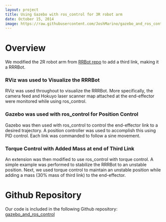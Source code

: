 ```yaml
---
layout: project
title: Using Gazebo with ros_control for 3R robot arm
date: October 15, 2014
image: https://raw.githubusercontent.com/JoshMarino/gazebo_and_ros_control/master/default_gzclient_camera(0)-2014-11-02T13_13_39.164758.jpg
---
```


# Overview
We modified the 2R robot arm from [RRBot repo](https://github.com/ros-simulation/gazebo_ros_demos) to add a third link, making it a RRRBot. 

### RViz was used to Visualize the RRRBot
RViz was used throughout to visualize the RRRBot. More specifically, the camera feed and Hokuyo laser scanner map attached at the end-effector were monitored while using ros_control.

### Gazebo was used with ros_control for Position Control
Gazebo was then used with ros_control to control the end-effector link to a desired trajectory. A position controller was used to accomplish this using PID control. Each link was commanded to follow a sine movement.

### Torque Control with Added Mass at end of Third Link
An extension was then modified to use ros_control with torque control. A simple example was performed to stabilize the RRRBot to an unstable position. Next, we used torque control to maintain an unstable position while adding a mass (30% mass of third link) to the end-effector.


# Github Repository
Our code is included in the following Github repository: [gazebo_and_ros_control](https://github.com/JoshMarino/gazebo_and_ros_control/tree/ca24b8c1f7f1fd799ac3c9211240e5f0b76e1357)

